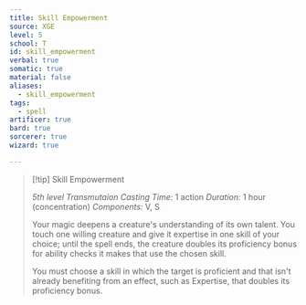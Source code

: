 ```yaml
---
title: Skill Empowerment
source: XGE
level: 5
school: T
id: skill_empowerment
verbal: true
somatic: true
material: false
aliases:
  - skill_empowerment
tags:
  - spell
artificer: true
bard: true
sorcerer: true
wizard: true

---
```

>[!tip] Skill Empowerment
>
> *5th level Transmutaion*
> *Casting Time:* 1 action
> *Duration:* 1 hour (concentration)
> *Components:* V, S
>
>Your magic deepens a creature's understanding of its own talent. You touch one willing creature and give it expertise in one skill of your choice; until the spell ends, the creature doubles its proficiency bonus for ability checks it makes that use the chosen skill.
>
>You must choose a skill in which the target is proficient and that isn't already benefiting from an effect, such as Expertise, that doubles its proficiency bonus.
>

